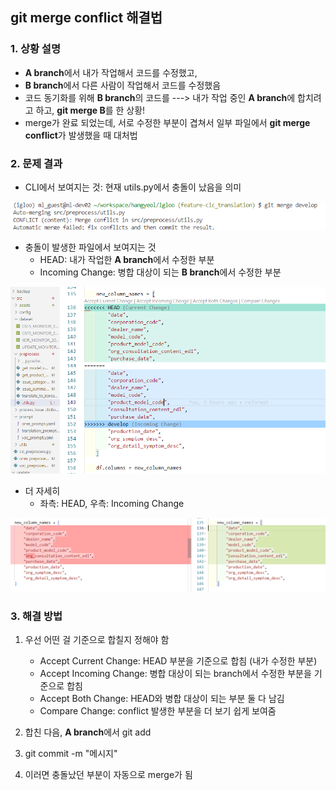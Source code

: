 ## git merge conflict 해결법

### 1. 상황 설명
* **A branch**에서 내가 작업해서 코드를 수정했고,
* **B branch**에서 다른 사람이 작업해서 코드를 수정했음
* 코드 동기화를 위해 **B branch**의 코드를 ---> 내가 작업 중인 **A branch**에 합치려고 하고, **git merge B**를 한 상황!
* merge가 완료 되었는데, 서로 수정한 부분이 겹쳐서 일부 파일에서 **git merge conflict**가 발생했을 때 대처법


### 2. 문제 결과 

* CLI에서 보여지는 것: 현재 utils.py에서 충돌이 났음을 의미

![MicrosoftTeams-image](uploads/MicrosoftTeams-image.png)


* 충돌이 발생한 파일에서 보여지는 것
   * HEAD: 내가 작업한 **A branch**에서 수정한 부분
   * Incoming Change: 병합 대상이 되는 **B branch**에서 수정한 부분
   
![MicrosoftTeams-image__1_](uploads/MicrosoftTeams-image__1_.png)



* 더 자세히
   * 좌측: HEAD, 우측: Incoming Change

![MicrosoftTeams-image__2_](uploads/MicrosoftTeams-image__2_.png)

### 3. 해결 방법
1. 우선 어떤 걸 기준으로 합칠지 정해야 함
   * Accept Current Change: HEAD 부분을 기준으로 합침 (내가 수정한 부분)
   * Accept Incoming Change: 병합 대상이 되는 branch에서 수정한 부분을 기준으로 합침
   * Accept Both Change: HEAD와 병합 대상이 되는 부분 둘 다 남김
   * Compare Change: conflict 발생한 부분을 더 보기 쉽게 보여줌


2. 합친 다음, **A branch**에서 git add

3. git commit -m "메시지"

4. 이러면 충돌났던 부분이 자동으로 merge가 됨